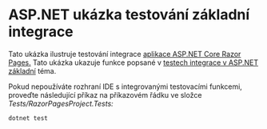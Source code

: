 # <a name="aspnet-core-integration-testing-sample"></a>ASP.NET ukázka testování základní integrace

Tato ukázka ilustruje testování integrace [aplikace ASP.NET Core Razor Pages.](https://docs.microsoft.com/aspnet/core/mvc/razor-pages) Tato ukázka ukazuje funkce popsané v [testech integrace v ASP.NET základní](https://docs.microsoft.com/aspnet/core/test/integration-tests) téma.

Pokud nepoužíváte rozhraní IDE s integrovanými testovacími funkcemi, proveďte následující příkaz na příkazovém řádku ve složce *Tests/RazorPagesProject.Tests:*

```console
dotnet test
```
